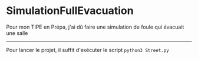 # SimulationFullEvacuation
Pour mon TIPE en Prépa, j'ai dû faire une simulation de foule qui évacuait une salle

---

Pour lancer le projet, il suffit d'exécuter le script `python3 Street.py`
